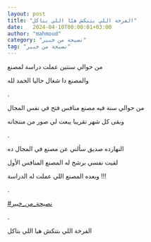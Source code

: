 ```yaml
---
layout: post
title: "الفرخة اللي بتنكش هيّا اللي بتاكل"
date:   2024-04-10T00:00:01+03:00
author: "mahmoud"
category: "نصيحة من خبير"
tag: "نصيحة من خبير"
---
```



من حوالي سنتين عملت دراسة لمصنع

والمصنع دا شغال حاليا الحمد لله

.

من حوالي سنة فيه مصنع منافس فتح في نفس المجال

وبقى كل شهر تقريبا يبعت لي صور من منتجاته

.

النهارده صديق سألني عن مصنع في المجال ده

لقيت نفسي برشح له المصنع المنافس الأول

وبعده المصنع اللي عملت له الدراسة !!!

.

[<u>\#نصيحة\_من\_خبير</u>](https://www.facebook.com/hashtag/%D9%86%D8%B5%D9%8A%D8%AD%D8%A9_%D9%85%D9%86_%D8%AE%D8%A8%D9%8A%D8%B1?__eep__=6&__cft__%5b0%5d=AZVVN9CXz-ySMmLeSZskLcQ0OBtf446xxYUtfxBMqZ0V5B1ZougRA2ssZjmkMKa63sTBbu0eMRNE8tp2-WBpSvGApiKWZjlRjmhET4d7LD9F226EFpRbuGymSWpjZTVFWzNJdLd5u3wQQ1i9G1jMUdFMCu4-qKqcymoNypP9PrLq_M4MBvxuYHtolMArHSiE3SM&__tn__=*NK-R)

.

الفرخة اللي بتنكش هيا اللي بتاكل
